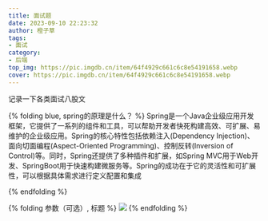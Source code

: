 ```yaml
---
title: 面试题
date: 2023-09-10 22:23:32
author: 橙子草
tags:
- 面试
category:
- 后端
top_img: https://pic.imgdb.cn/item/64f4929c661c6c8e54191658.webp
cover: https://pic.imgdb.cn/item/64f4929c661c6c8e54191658.webp
---
```


记录一下各类面试八股文

{% folding blue, spring的原理是什么？ %}
Spring是一个Java企业级应用开发框架，它提供了一系列的组件和工具，可以帮助开发者快死构建高效、可扩展、易维护的企业级应用。Spring的核心特性包括依赖注入(Dependency Injection)、面向切面编程(Aspect-Oriented Programming)、控制反转(Inversion of Control)等。同时，Spring还提供了多种插件和扩展，如Spring MVC用于Web开发、SpringBoot用于快速构建微服务等。Spring的成功在于它的灵活性和可扩展性，可以根据具体需求进行定义配置和集成

{% endfolding %}

{% folding 参数（可选）, 标题 %}
![](https://bu.dusays.com/2023/06/01/64788d71c832d.webp)
{% endfolding %}